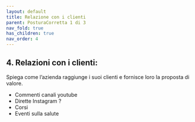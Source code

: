 ```yaml
---
layout: default
title: Relazione con i clienti
parent: PosturaCorretta 1 di 3
nav_fold: true
has_children: true
nav_order: 4
---
```


##  4. **Relazioni con i clienti**:  

Spiega come l’azienda raggiunge i suoi clienti e fornisce loro la proposta di valore.

  - Commenti canali youtube 
  - Dirette Instagram ?
  - Corsi 
  - Eventi sulla salute 